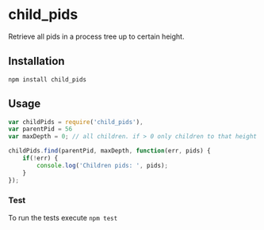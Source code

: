 # child_pids
Retrieve all pids in a process tree up to certain height.

## Installation
`npm install child_pids`

## Usage

```javascript
var childPids = require('child_pids'),
var parentPid = 56
var maxDepth = 0; // all children. if > 0 only children to that height of the process tree are returned

childPids.find(parentPid, maxDepth, function(err, pids) {
    if(!err) {
        console.log('Children pids: ', pids);
    }
});

```

### Test
To run the tests execute
`npm test`

